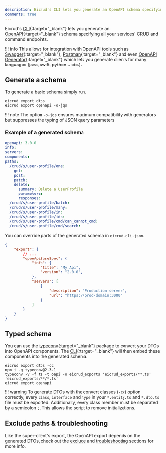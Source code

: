 ```yaml
---
description: Eicrud's CLI lets you generate an OpenAPI schema specifying all your services' CRUD and command endpoints.
comments: true
---
```


Eicrud's [CLI](https://www.npmjs.com/package/@eicrud/cli){:target="_blank"} lets you generate an [OpenAPI](https://www.openapis.org/){:target="_blank"} schema specifying all your services' CRUD and command endpoints. 

!!! info 
    This allows for integration with OpenAPI tools such as [Swagger](https://swagger.io/){:target="_blank"}, [Postman](https://www.postman.com/){:target="_blank"} and even [OpenAPI Generator](https://openapi-generator.tech/){:target="_blank"} which lets you generate clients for many languages (java, swift, python... etc.).

## Generate a schema

To generate a basic schema simply run.

```shell
eicrud export dtos
eicrud export openapi -o-jqs
```
!!! note
    The option `-o-jqs` ensures maximum compatibility with generators but suppresses the typing of JSON query parameters

### Example of a generated schema

```yaml title="eicrud-open-api.yaml"
openapi: 3.0.0
info:
servers:
components:
paths:
  /crud/s/user-profile/one:
    get:
    post:
    patch:
    delete:
      summary: Delete a UserProfile
      parameters: 
      responses:  
  /crud/s/user-profile/batch:
  /crud/s/user-profile/many:
  /crud/s/user-profile/in:
  /crud/s/user-profile/ids:
  /crud/s/user-profile/cmd/can_cannot_cmd:
  /crud/s/user-profile/cmd/search:
```

You can override parts of the generated schema in `eicrud-cli.json`.
```json title="eicrud-cli.json"
{
    "export": {
        // ...
        "openApiBaseSpec": {
            "info": {
                "title": "My Api",
                "version": "2.0.0",
            },
            "servers": [
                {
                    "description": "Production server",
                    "url": "https://prod-domain:3000"
                }
            ]
        }
    }
}
```

## Typed schema

You can use the [typeconv](https://www.npmjs.com/package/typeconv){:target="_blank"} package to convert your DTOs into OpenAPI components. The [CLI](https://www.npmjs.com/package/@eicrud/cli){:target="_blank"} will then embed these components into the generated schema.

```shell
eicrud export dtos -cc
npm i -g typeconv@2.3.1
typeconv -v -f ts -t oapi -o eicrud_exports 'eicrud_exports/**.ts' 'eicrud_exports/**/*.ts' 
eicrud export openapi
```

!!! warning
    To generate DTOs with the convert classes (`-cc`) option correctly, every `class`, `interface` and `type` in your `*.entity.ts` and `*.dto.ts` file must be exported. Additionally, every class member must be separated by a semicolon `;`. This allows the script to remove initializations.

## Exclude paths & troubleshooting
Like the super-client's export, the OpenAPI export depends on the generated DTOs,
check out the [exclude](super-client.md#exclude-files-from-the-export) and [troubleshooting](super-client.md#troubleshooting) sections for more info.
